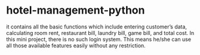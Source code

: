 # hotel-management-python
it contains all the basic functions which include entering customer’s data, calculating room rent, restaurant bill,
laundry bill, game bill, and total cost. In this mini project, there is no such login system. This means he/she
can use all those available features easily without any restriction.

